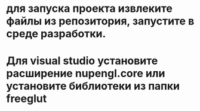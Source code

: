 # для запуска проекта извлеките файлы из репозитория, запустите в среде разработки. 
# Для visual studio установите расширение nupengl.core или установите библиотеки из папки freeglut